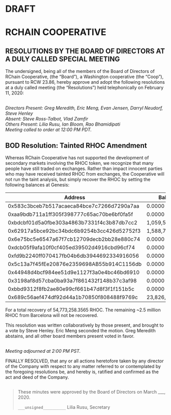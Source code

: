 # DRAFT

# RCHAIN COOPERATIVE

## RESOLUTIONS BY THE BOARD OF DIRECTORS AT A DULY CALLED SPECIAL MEETING

The undersigned, being all of the members of the Board of Directors of RChain Cooperative, (the “Board”), a Washington cooperative (the “Coop”), pursuant to RCW 23.86, hereby approve and adopt the following resolutions at a duly called meeting (the “Resolutions”) held telephonically on February 11, 2020:

##

*Directors Present: Greg Meredith, Eric Meng, Evan Jensen, Darryl Neudorf, Steve Henley* \
*Absent:  Steve Ross-Talbot, Vlad Zamfir* \
*Others Present:  Lilia Rusu, Ian Bloom, Rao Bhamidipati* \
*Meeting called to order at 12:00 PM PDT.*

##

## BOD Resolution: Tainted RHOC Amendment

Whereas RChain Cooperative has not supported the development of secondary markets involving the RHOC token, we recognize that many people have still traded on exchanges. Rather than impact innocent parties who may have received tainted RHOC from exchanges, the Cooperative will not run the taint analysis, but simply recover the RHOC by setting the following balances at Genesis:

| Address                                    | Balance          |
|--------------------------------------------|------------------|
| 0x583c3bceb7b517acaeca84bce7c7266d7290a7aa |          0.0000  |
| 0xaa9bdb711a1ff305f398777c65ac70be6bf0fa5f |          0.0000  |
| 0xbdcbf01d5a0fbe303a4863b7331f4c3b87db7cc2 |  1,059,541.0826  |
| 0x62917a5bce92bc34bdc6b9254b3cc426d52752f3 |  1,588,740.0000  |
| 0x6e75bc5e6547a67f7cb12709decb2bb28e880c74 |          0.0000  |
| 0xdcb05f9afa10f0cf405ed39502d4916cbd96cf74 |          0.0000  |
| 0xfd9b2240ff070417fb04b6db3944692334916056 |          0.0000  |
| 0x5c13a7f45fEe20876e2359698AB55b914C1156db |          0.0000  |
| 0x44948d4bcf984ee51d9e1127f3a0e4bc46bd6910 |          0.0000  |
| 0x3198af8d57cba0ba93a7f861432f148b37c3af98 |          0.0000  |
| 0xbbd9312f8fb2ae80e99cf661b47d8f3f1f151b5c |          0.0000  |
| 0x689c56aef474df92d44a1b70850f808488f9769c | 23,826,642.8857  |

For a total recovery of 54,773,258.3565 RHOC. The remaining ~2.5 million RHOC from Barcelona will not be recovered.

This resolution was written collaboratively by those present, and brought to a vote by Steve Henley. Eric Meng seconded the motion. Greg Meredith abstains, and all other board members present voted in favor.

##

*Meeting adjourned at 2:00 PM PST.*

FINALLY RESOLVED, that any or all actions heretofore taken by any director of the Company with respect to any matter referred to or contemplated by the foregoing resolutions be, and hereby is, ratified and confirmed as the act and deed of the Company.

##

>These minutes were approved by the Board of Directors on March ___, 2020.
>
> `___unsigned__________`
> Lilia Rusu, Secretary
